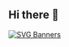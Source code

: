 ## Hi there 👋
[![SVG Banners](https://svg-banners.vercel.app/api?type=glitch&text1=Hello🌻&width=800&height=400)](https://github.com/Akshay090/svg-banners)
<!--
**MioKsm/MioKsm** is a ✨ _special_ ✨ repository because its `README.md` (this file) appears on your GitHub profile.

Here are some ideas to get you started:

- 🔭 I’m currently working on ...
- 🌱 I’m currently learning ...
- 👯 I’m looking to collaborate on ...
- 🤔 I’m looking for help with ...
- 💬 Ask me about ...
- 📫 How to reach me: ...
- 😄 Pronouns: ...
- ⚡ Fun fact: ...
-->
